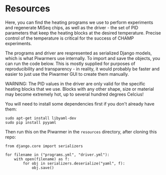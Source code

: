 # Resources

Here, you can find the heating programs we use to perform experiments and regenerate MiSeq chips, as well as the driver - the set of PID parameters that keep the heating blocks at the desired temperature. Precise control of the temperature is critical for the success of CHAMP experiments. 

The programs and driver are respresented as serialized Django models, which is what Piwarmers use internally. To import and save the objects, you can run the code below. This is mostly supplied for purposes of reproducibility and transparency - in reality, it would probably be faster and easier to just use the Piwarmer GUI to create them manually.

WARNING: The PID values in the driver are only valid for the specific heating blocks that we use. Blocks with any other shape, size or material may become extremely hot, up to several hundred degrees Celcius! 

You will need to install some dependencies first if you don't already have them:

```
sudo apt-get install libyaml-dev
sudo pip install pyyaml

```
Then run this on the Piwarmer in the `resources` directory, after cloning this repo:

```
from django.core import serializers

for filename in ("programs.yml", "driver.yml"):
    with open(filename) as f:
        for obj in serializers.deserialize("yaml", f):
            obj.save()

```
